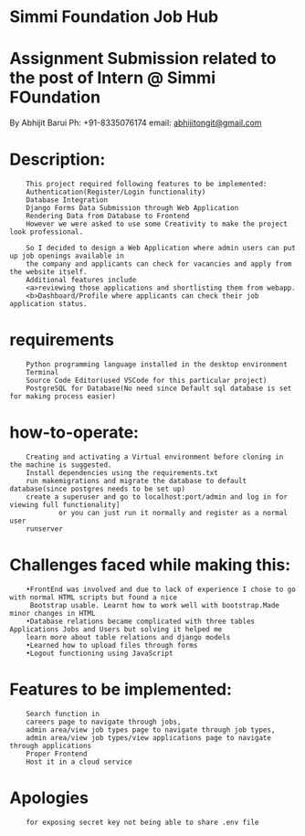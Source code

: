 # Simmi Foundation Job Hub
# Assignment Submission related to the post of Intern @ Simmi FOundation
By Abhijit Barui            Ph: +91-8335076174              email: abhijitongit@gmail.com

# Description:
        This project required following features to be implemented:
        Authentication(Register/Login functionality)
        Database Integration
        Django Forms Data Submission through Web Application
        Rendering Data from Database to Frontend        
        However we were asked to use some Creativity to make the project look professional.

        So I decided to design a Web Application where admin users can put up job openings available in
        the company and applicants can check for vacancies and apply from the website itself.
        Additional features include 
        <a>reviewing those applications and shortlisting them from webapp.
        <b>Dashboard/Profile where applicants can check their job application status.

# requirements
        Python programming language installed in the desktop environment
        Terminal
        Source Code Editor(used VSCode for this particular project)
        PostgreSQL for Database(No need since Default sql database is set for making process easier)

# how-to-operate:
        Creating and activating a Virtual environment before cloning in the machine is suggested.
        Install dependencies using the requirements.txt
        run makemigrations and migrate the database to default database(since postgres needs to be set up)
        create a superuser and go to localhost:port/admin and log in for viewing full functionality]
                or you can just run it normally and register as a normal user
        runserver

# Challenges faced while making this:
        •FrontEnd was involved and due to lack of experience I chose to go with normal HTML scripts but found a nice
         Bootstrap usable. Learnt how to work well with bootstrap.Made minor changes in HTML 
        •Database relations became complicated with three tables Applications Jobs and Users but solving it helped me
        learn more about table relations and django models
        •Learned how to upload files through forms
        •Logout functioning using JavaScript

# Features to be implemented:
        Search function in 
        careers page to navigate through jobs, 
        admin area/view job types page to navigate through job types, 
        admin area/view job types/view applications page to navigate through applications
        Proper Frontend
        Host it in a cloud service

# Apologies
        for exposing secret key not being able to share .env file
